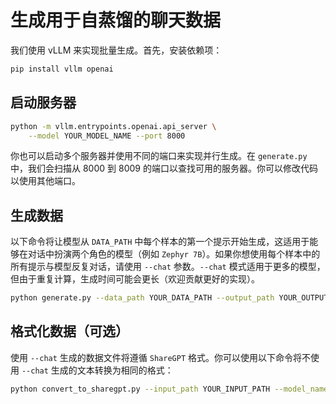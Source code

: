 # 生成用于自蒸馏的聊天数据
我们使用 vLLM 来实现批量生成。首先，安装依赖项：
```bash
pip install vllm openai
```

## 启动服务器

```bash
python -m vllm.entrypoints.openai.api_server \
    --model YOUR_MODEL_NAME --port 8000
```
你也可以启动多个服务器并使用不同的端口来实现并行生成。在 `generate.py` 中，我们会扫描从 8000 到 8009 的端口以查找可用的服务器。你可以修改代码以使用其他端口。

## 生成数据
以下命令将让模型从 `DATA_PATH` 中每个样本的第一个提示开始生成，这适用于能够在对话中扮演两个角色的模型（例如 `Zephyr 7B`）。如果你想使用每个样本中的所有提示与模型反复对话，请使用 `--chat` 参数。`--chat` 模式适用于更多的模型，但由于重复计算，生成时间可能会更长（欢迎贡献更好的实现）。

```bash
python generate.py --data_path YOUR_DATA_PATH --output_path YOUR_OUTPUT_PATH --num_threads NUM_THREADS --max_tokens YOUR_MAX_TOKENS --temperature YOUR_TEMPERATURE
```

## 格式化数据（可选）
使用 `--chat` 生成的数据文件将遵循 `ShareGPT` 格式。你可以使用以下命令将不使用 `--chat` 生成的文本转换为相同的格式：
```bash
python convert_to_sharegpt.py --input_path YOUR_INPUT_PATH --model_name YOUR_MODEL_NAME --output_path YOUR_OUTPUT_PATH
```
